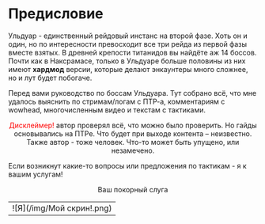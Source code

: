 # Предисловие #

Ульдуар - единственный рейдовый инстанс на второй фазе. Хоть он и один, но по интересности превосходит все три рейда из первой фазы вместе взятых. В древней крепости титанидов вы найдёте аж 14 боссов. Почти как в Наксрамасе, только в Ульдуаре больше половины из них имеют **хардмод** версии, которые делают энкаунтеры много сложнее, но и лут будет побогаче.

Перед вами руководство по боссам Ульдуара. Тут собрано всё, что мне удалось выяснить по стримам/логам с ПТР-а, комментариям с wowhead, многочисленным видео и текстам с тактиками. 

<p align="center">
  <span style="color: red"> Дисклеймер! </span> автор проверял всё, что можно было проверить. Но гайды основывались на ПТРе. Что будет при выходе контента – неизвестно. Также автор - тоже человек. Что-то может быть упущено, или незамечено. 
 
 Если возникнут какие-то вопросы или предложения по тактикам - я к вашим услугам!
</p>

<p align="center">Ваш покорный слуга</p>

||
|:---:|
|![Я](/img/Мой скрин!.png)|
